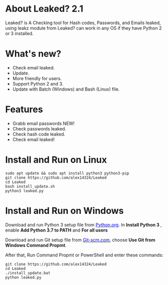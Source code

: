 # About Leaked? 2.1
Leaked? is  A Checking tool for Hash codes, Passwords, and Emails leaked, using leakz module from 
Leaked? can work in any OS if they have Python 2 or 3 installed.

# What's new?
 * Check email leaked.
 * Update.
 * More friendly for users.
 * Support Python 2 and 3.
 * Update with Batch (Windows) and Bash (Linux) file.

# Features
 * Grabb email passwords NEW!
 * Check passwords leaked.
 * Check hash code leaked.
 * Check email leaked!
 
# Install and Run on Linux
    sudo apt update && sudo apt install python3 python3-pip
    git clone https://github.com/alex14324/Leaked
    cd Leaked
    bash install_update.sh
    python3 leaked.py

# Install and Run on Windows
Download and run Python 3 setup file from <a href="https://python.org" target="_blank"><span style="color: blue">Python.org</span></a>.
In <strong>Install Python 3 </strong>, enable <strong>Add Python 3.7 to PATH</strong> and <strong>For all users</strong>

Download and run Git setup file from <a href="https://Git-scm.com" target="_blank"><span style="color: blue">Git-scm.com</span></a>, choose <strong>Use Git from Windows Command Propmt</strong>.

After that, Run Command Propmt or PowerShell and enter these commands:

    git clone https://github.com/alex14324/Leaked
    cd Leaked
    ./install_update.bat
    python leaked.py


